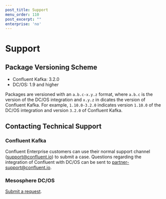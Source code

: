 ```yaml
---
post_title: Support
menu_order: 110
post_excerpt: ""
enterprise: 'no'
---
```


# Support

<a name="package-versioning-scheme"></a>
## Package Versioning Scheme

- Confluent Kafka: 3.2.0
- DC/OS: 1.9 and higher

Packages are versioned with an `a.b.c-x.y.z` format, where `a.b.c` is the version of the DC/OS integration and `x.y.z` in dicates the version of Confluent Kafka. For example, `1.10.0-3.2.0` indicates version `1.10.0` of the DC/OS integration and version `3.2.0` of Confluent Kafka.

<a name="contacting-technical-support"></a>
## Contacting Technical Support

### Confluent Kafka

Confluent Enterprise customers can use their normal support channel (support@confluent.io) to submit a case. Questions regarding the integration of Confluent with DC/OS can be sent to partner-support@confluent.io.

### Mesosphere DC/OS
[Submit a request](https://support.mesosphere.com/hc/en-us/requests/new).
